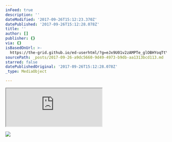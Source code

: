 ```yaml
---
inFeed: true
description: ''
dateModified: '2017-09-26T15:12:23.370Z'
datePublished: '2017-09-26T15:12:28.078Z'
title: ''
author: []
publisher: {}
via: {}
isBasedOnUrl: >-
  https://the-grid.github.io/ed-userhtml/?g=eJx9U01v2zAMPTe_glOBHYoqTtYmwfI1ZF2HDmhPGbBjIEu0LUSWPEnOUgz775PkJP0YulNi8ZF8fHycv6MUPmMpNTwwqW4qWTewlqVuG_hqbA2ULntzJfUWKovFgmQZF5rKmpXo-nVI4TGlz02dYZ2j4EZg5pSs6XCwmfS5cwQsqgVx_lGhqxA9Af_Y4IJ43PssAkKHFP33_ey85ptUd-MSqd8549vSmlaL6XlRFDPgCpmdKiz8DAqj_XR43ezhDtUOveTscmUlU5eOaUcdWhky_vTOsgtYCQGPprVgfj2fvYhDd2zMDq2VAh0EdRLUSY_wNAgYG0O-ku6QkivDt_3eGQD8wDB3kKVGLaA2O6nLDpkwwMKrrxCaAEIRgzfrNSShvUmRu9vVFzBF1_nu-8M9FFJhHy6y3jxL7YJuQu5AigV5JVOUNE3CuJdGx7WVYRTP1LbfuuG4r6TztGY6rDHtzrW541bmmDXG-U_tYsI5Lzh-ZDkfjnF0VUwKnEzGOHjP6mYWWl6Pr_gHzkcjRqBGX5nAIuaSAx-a-AgU9FSbRkoENKvx_wiumHMLsmNKCuYxGIbZEv2CbHLF9DaUMMfYshe0hrd02ISyRqnopLliOaq434hCevuw-nZPlutj6yh7VDp6Oq4jKjTPUlLMlrpp_cGgGDEEAoU2fB0H6goeuR8wHadjN2gU41gZJdAeIMCEsNhdyc9WWhSHieJhWmQKGjRNsJarTKtEmNxHH6jOS8F90Ui4b5B7KI2JpgrsHVAQJoEtBvNhBw9-tdJtO5PnIdip5OKRn2RM1kq7lNE7U2C5M6r1OIN4ZVOgo8Fg0OxnBFi4LVrJsMNgMW9bJMsXQsVLPsqTb9601Oa5lzzLpRa4XxA6fNJ4Oc8Ct2csDzKn63_VNbiplv6Ue9rwkYl7enjTqqc95q33Rr_s3_2dZ1HG-Js-e3Fjt_HWX1owaPsXxhvRqg
sourcePath: _posts/2017-09-26-a9dc5660-9d49-4973-b9db-aa1313bcd113.md
starred: false
datePublishedOriginal: '2017-09-26T15:12:28.078Z'
_type: MediaObject

---
```

<iframe src="https://the-grid.github.io/ed-userhtml/?g=eJx9U01v2zAMPTe_glOBHYoqTtYmwfI1ZF2HDmhPGbBjIEu0LUSWPEnOUgz775PkJP0YulNi8ZF8fHycv6MUPmMpNTwwqW4qWTewlqVuG_hqbA2ULntzJfUWKovFgmQZF5rKmpXo-nVI4TGlz02dYZ2j4EZg5pSs6XCwmfS5cwQsqgVx_lGhqxA9Af_Y4IJ43PssAkKHFP33_ey85ptUd-MSqd8549vSmlaL6XlRFDPgCpmdKiz8DAqj_XR43ezhDtUOveTscmUlU5eOaUcdWhky_vTOsgtYCQGPprVgfj2fvYhDd2zMDq2VAh0EdRLUSY_wNAgYG0O-ku6QkivDt_3eGQD8wDB3kKVGLaA2O6nLDpkwwMKrrxCaAEIRgzfrNSShvUmRu9vVFzBF1_nu-8M9FFJhHy6y3jxL7YJuQu5AigV5JVOUNE3CuJdGx7WVYRTP1LbfuuG4r6TztGY6rDHtzrW541bmmDXG-U_tYsI5Lzh-ZDkfjnF0VUwKnEzGOHjP6mYWWl6Pr_gHzkcjRqBGX5nAIuaSAx-a-AgU9FSbRkoENKvx_wiumHMLsmNKCuYxGIbZEv2CbHLF9DaUMMfYshe0hrd02ISyRqnopLliOaq434hCevuw-nZPlutj6yh7VDp6Oq4jKjTPUlLMlrpp_cGgGDEEAoU2fB0H6goeuR8wHadjN2gU41gZJdAeIMCEsNhdyc9WWhSHieJhWmQKGjRNsJarTKtEmNxHH6jOS8F90Ui4b5B7KI2JpgrsHVAQJoEtBvNhBw9-tdJtO5PnIdip5OKRn2RM1kq7lNE7U2C5M6r1OIN4ZVOgo8Fg0OxnBFi4LVrJsMNgMW9bJMsXQsVLPsqTb9601Oa5lzzLpRa4XxA6fNJ4Oc8Ct2csDzKn63_VNbiplv6Ue9rwkYl7enjTqqc95q33Rr_s3_2dZ1HG-Js-e3Fjt_HWX1owaPsXxhvRqg" height="120" style=""></iframe>

![](https://the-grid-user-content.s3-us-west-2.amazonaws.com/1cb56667-10a9-4083-b904-157fe9dcb135.jpg)